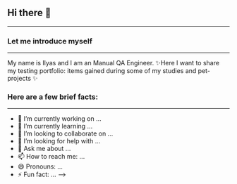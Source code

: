 ## Hi there 👋

---

### Let me introduce myself
---
My name is Ilyas and I am an Manual QA Engineer. 
✨Here I want to share my testing portfolio: items gained during some of my studies and pet-projects ✨ 

### Here are a few brief facts:
---

- 🔭 I’m currently working on ...
- 🌱 I’m currently learning ...
- 👯 I’m looking to collaborate on ...
- 🤔 I’m looking for help with ...
- 💬 Ask me about ...
- 📫 How to reach me: ...
- 😄 Pronouns: ...
- ⚡ Fun fact: ...
-->
